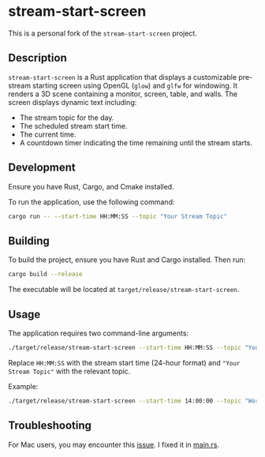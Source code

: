 # stream-start-screen

This is a personal fork of the `stream-start-screen` project.

## Description

`stream-start-screen` is a Rust application that displays a customizable pre-stream starting screen using OpenGL (`glow`) and `glfw` for windowing. It renders a 3D scene containing a monitor, screen, table, and walls. The screen displays dynamic text including:

- The stream topic for the day.
- The scheduled stream start time.
- The current time.
- A countdown timer indicating the time remaining until the stream starts.

## Development

Ensure you have Rust, Cargo, and Cmake installed.

To run the application, use the following command:

```bash
cargo run -- --start-time HH:MM:SS --topic "Your Stream Topic"
```

## Building

To build the project, ensure you have Rust and Cargo installed. Then run:

```bash
cargo build --release
```

The executable will be located at `target/release/stream-start-screen`.

## Usage

The application requires two command-line arguments:

```bash
./target/release/stream-start-screen --start-time HH:MM:SS --topic "Your Stream Topic"
```

Replace `HH:MM:SS` with the stream start time (24-hour format) and `"Your Stream Topic"` with the relevant topic.

Example:

```bash
./target/release/stream-start-screen --start-time 14:00:00 --topic "Working on a Rust project"
```

## Troubleshooting

For Mac users, you may encounter this [issue](https://www.reddit.com/r/opengl/comments/14oazju/version_330_is_not_supported_m1_mac/). I fixed it in [main.rs](src/main.rs#L500-L505).
